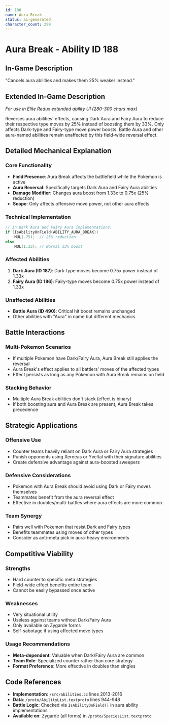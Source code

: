 ```yaml
---
id: 188
name: Aura Break
status: ai-generated
character_count: 299
---
```


# Aura Break - Ability ID 188

## In-Game Description
"Cancels aura abilities and makes them 25% weaker instead."

## Extended In-Game Description
*For use in Elite Redux extended ability UI (280-300 chars max)*

Reverses aura abilities' effects, causing Dark Aura and Fairy Aura to reduce their respective type moves by 25% instead of boosting them by 33%. Only affects Dark-type and Fairy-type move power boosts. Battle Aura and other aura-named abilities remain unaffected by this field-wide reversal effect.

## Detailed Mechanical Explanation

### Core Functionality
- **Field Presence**: Aura Break affects the battlefield while the Pokemon is active
- **Aura Reversal**: Specifically targets Dark Aura and Fairy Aura abilities
- **Damage Modifier**: Changes aura boost from 1.33x to 0.75x (25% reduction)
- **Scope**: Only affects offensive move power, not other aura effects

### Technical Implementation
```cpp
// In Dark Aura and Fairy Aura implementations:
if (IsAbilityOnField(ABILITY_AURA_BREAK))
    MUL(.75);  // 25% reduction
else
    MUL(1.33); // Normal 33% boost
```

### Affected Abilities
1. **Dark Aura (ID 187)**: Dark-type moves become 0.75x power instead of 1.33x
2. **Fairy Aura (ID 186)**: Fairy-type moves become 0.75x power instead of 1.33x

### Unaffected Abilities
- **Battle Aura (ID 490)**: Critical hit boost remains unchanged
- Other abilities with "Aura" in name but different mechanics

## Battle Interactions

### Multi-Pokemon Scenarios
- If multiple Pokemon have Dark/Fairy Aura, Aura Break still applies the reversal
- Aura Break's effect applies to all battlers' moves of the affected types
- Effect persists as long as any Pokemon with Aura Break remains on field

### Stacking Behavior
- Multiple Aura Break abilities don't stack (effect is binary)
- If both boosting aura and Aura Break are present, Aura Break takes precedence

## Strategic Applications

### Offensive Use
- Counter teams heavily reliant on Dark Aura or Fairy Aura strategies
- Punish opponents using Xerneas or Yveltal with their signature abilities
- Create defensive advantage against aura-boosted sweepers

### Defensive Considerations
- Pokemon with Aura Break should avoid using Dark or Fairy moves themselves
- Teammates benefit from the aura reversal effect
- Effective in doubles/multi-battles where aura effects are more common

### Team Synergy
- Pairs well with Pokemon that resist Dark and Fairy types
- Benefits teammates using moves of other types
- Consider as anti-meta pick in aura-heavy environments

## Competitive Viability

### Strengths
- Hard counter to specific meta strategies
- Field-wide effect benefits entire team
- Cannot be easily bypassed once active

### Weaknesses
- Very situational utility
- Useless against teams without Dark/Fairy Aura
- Only available on Zygarde forms
- Self-sabotage if using affected move types

### Usage Recommendations
- **Meta-dependent**: Valuable when Dark/Fairy Aura are common
- **Team Role**: Specialized counter rather than core strategy
- **Format Preference**: More effective in doubles than singles

## Code References
- **Implementation**: `/src/abilities.cc` lines 2013-2016
- **Data**: `/proto/AbilityList.textproto` lines 944-948
- **Battle Logic**: Checked via `IsAbilityOnField()` in aura ability implementations
- **Available on**: Zygarde (all forms) in `/proto/SpeciesList.textproto`
